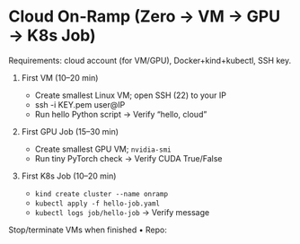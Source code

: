 # Cloud On-Ramp (Zero → VM → GPU → K8s Job)
Requirements: cloud account (for VM/GPU), Docker+kind+kubectl, SSH key.

1) First VM (10–20 min)
   - Create smallest Linux VM; open SSH (22) to your IP
   - ssh -i KEY.pem user@IP
   - Run hello Python script → Verify “hello, cloud”

2) First GPU Job (15–30 min)
   - Create smallest GPU VM; `nvidia-smi`
   - Run tiny PyTorch check → Verify CUDA True/False

3) First K8s Job (10–20 min)
   - `kind create cluster --name onramp`
   - `kubectl apply -f hello-job.yaml`
   - `kubectl logs job/hello-job` → Verify message

Stop/terminate VMs when finished • Repo: <repo URL>

